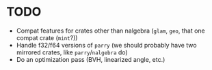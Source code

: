 # TODO

- Compat features for crates other than nalgebra (`glam`, `geo`, that one compat crate (`mint`?))
- Handle f32/f64 versions of `parry` (we should probably have two mirrored crates, like `parry`/`nalgebra` do)
- Do an optimization pass (BVH, linearized angle, etc.)
